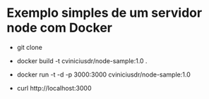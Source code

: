 # Exemplo simples de um servidor node com Docker

* git clone

* docker build -t cviniciusdr/node-sample:1.0 .

* docker run -t -d -p 3000:3000 cviniciusdr/node-sample:1.0

* curl http://localhost:3000